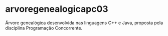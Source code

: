 # arvoregenealogicapc03
Árvore genealógica desenvolvida nas linguagens C++ e Java, proposta pela disciplina Programação Concorrente.
